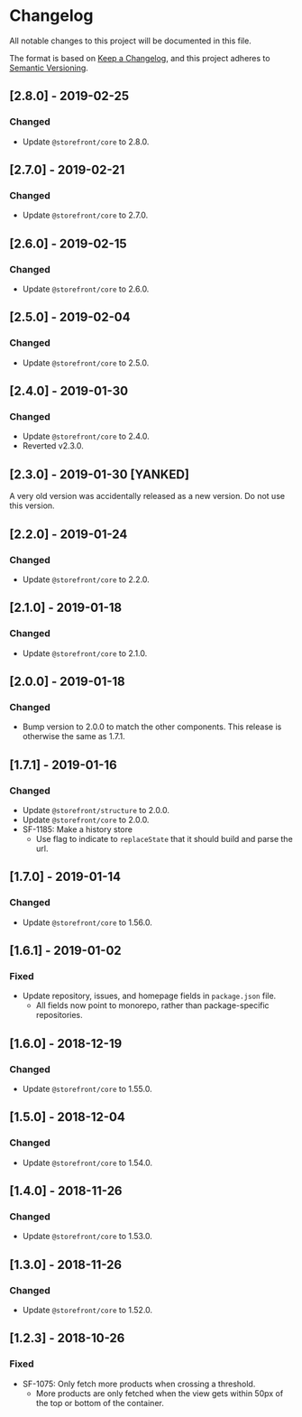 # Changelog
All notable changes to this project will be documented in this file.

The format is based on [Keep a Changelog](https://keepachangelog.com/en/1.0.0/),
and this project adheres to [Semantic Versioning](https://semver.org/spec/v2.0.0.html).

## [2.8.0] - 2019-02-25
### Changed
- Update `@storefront/core` to 2.8.0.

## [2.7.0] - 2019-02-21
### Changed
- Update `@storefront/core` to 2.7.0.

## [2.6.0] - 2019-02-15
### Changed
- Update `@storefront/core` to 2.6.0.

## [2.5.0] - 2019-02-04
### Changed
- Update `@storefront/core` to 2.5.0.

## [2.4.0] - 2019-01-30
### Changed
- Update `@storefront/core` to 2.4.0.
- Reverted v2.3.0.

## [2.3.0] - 2019-01-30 [YANKED]
A very old version was accidentally released as a new version. Do not use this version.

## [2.2.0] - 2019-01-24
### Changed
- Update `@storefront/core` to 2.2.0.

## [2.1.0] - 2019-01-18
### Changed
- Update `@storefront/core` to 2.1.0.

## [2.0.0] - 2019-01-18
### Changed
- Bump version to 2.0.0 to match the other components. This release is otherwise the same as 1.7.1.

## [1.7.1] - 2019-01-16
### Changed
- Update `@storefront/structure` to 2.0.0.
- Update `@storefront/core` to 2.0.0.
- SF-1185: Make a history store
  - Use flag to indicate to `replaceState` that it should build and parse the url.

## [1.7.0] - 2019-01-14
### Changed
- Update `@storefront/core` to 1.56.0.

## [1.6.1] - 2019-01-02
### Fixed
- Update repository, issues, and homepage fields in `package.json` file.
  - All fields now point to monorepo, rather than package-specific repositories.

## [1.6.0] - 2018-12-19
### Changed
- Update `@storefront/core` to 1.55.0.

## [1.5.0] - 2018-12-04
### Changed
- Update `@storefront/core` to 1.54.0.

## [1.4.0] - 2018-11-26
### Changed
- Update `@storefront/core` to 1.53.0.

## [1.3.0] - 2018-11-26
### Changed
- Update `@storefront/core` to 1.52.0.

## [1.2.3] - 2018-10-26
### Fixed
- SF-1075: Only fetch more products when crossing a threshold.
  - More products are only fetched when the view gets within 50px of the top or bottom of the container.
